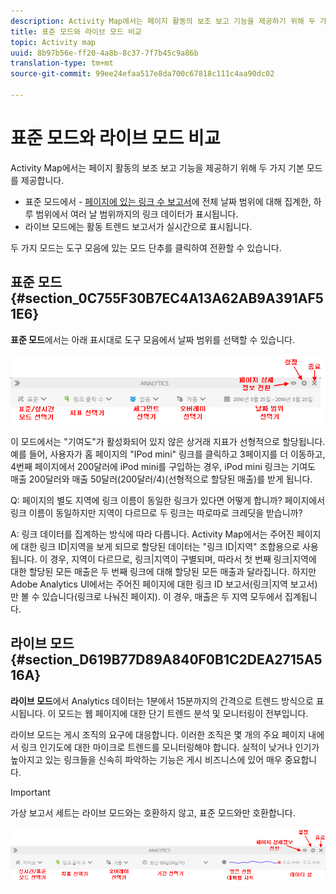 ```yaml
---
description: Activity Map에서는 페이지 활동의 보조 보고 기능을 제공하기 위해 두 가지 기본 모드를 제공합니다.
title: 표준 모드와 라이브 모드 비교
topic: Activity map
uuid: 8b97b56e-ff20-4a8b-8c37-7f7b45c9a86b
translation-type: tm+mt
source-git-commit: 99ee24efaa517e8da700c67818c111c4aa90dc02

---
```



# 표준 모드와 라이브 모드 비교

Activity Map에서는 페이지 활동의 보조 보고 기능을 제공하기 위해 두 가지 기본 모드를 제공합니다.

* 표준 모드에서 - [페이지에 있는 링크 수 보고서](/help/analyze/activity-map/activitymap-links-report.md)에 전체 날짜 범위에 대해 집계한, 하루 범위에서 여러 날 범위까지의 링크 데이터가 표시됩니다.
* 라이브 모드에는 활동 트렌드 보고서가 실시간으로 표시됩니다.

두 가지 모드는 도구 모음에 있는 모드 단추를 클릭하여 전환할 수 있습니다.

## 표준 모드 {#section_0C755F30B7EC4A13A62AB9A391AF51E6}

**표준 모드**&#x200B;에서는 아래 표시대로 도구 모음에서 날짜 범위를 선택할 수 있습니다.

![](assets/standard_mode.png)

이 모드에서는 "기여도"가 활성화되어 있지 않은 상거래 지표가 선형적으로 할당됩니다. 예를 들어, 사용자가 홈 페이지의 "IPod mini" 링크를 클릭하고 3페이지를 더 이동하고, 4번째 페이지에서 200달러에 iPod mini를 구입하는 경우, iPod mini 링크는 기여도 매출 200달러와 매출 50달러(200달러/4)(선형적으로 할당된 매출)를 받게 됩니다.

Q: 페이지의 별도 지역에 링크 이름이 동일한 링크가 있다면 어떻게 합니까? 페이지에서 링크 이름이 동일하지만 지역이 다르므로 두 링크는 따로따로 크레딧을 받습니까?

A: 링크 데이터를 집계하는 방식에 따라 다릅니다. Activity Map에서는 주어진 페이지에 대한 링크 ID|지역을 보게 되므로 할당된 데이터는 "링크 ID|지역" 조합용으로 사용됩니다. 이 경우, 지역이 다르므로, 링크|지역이 구별되며, 따라서 첫 번째 링크|지역에 대한 할당된 모든 매출은 두 번째 링크에 대해 할당된 모든 매출과 달라집니다. 하지만 Adobe Analytics UI에서는 주어진 페이지에 대한 링크 ID 보고서(링크|지역 보고서)만 볼 수 있습니다(링크로 나눠진 페이지). 이 경우, 매출은 두 지역 모두에서 집계됩니다.

## 라이브 모드 {#section_D619B77D89A840F0B1C2DEA2715A516A}

**라이브 모드**&#x200B;에서 Analytics 데이터는 1분에서 15분까지의 간격으로 트렌드 방식으로 표시됩니다. 이 모드는 웹 페이지에 대한 단기 트렌드 분석 및 모니터링이 전부입니다.

라이브 모드는 게시 조직의 요구에 대응합니다. 이러한 조직은 몇 개의 주요 페이지 내에서 링크 인기도에 대한 마이크로 트렌드를 모니터링해야 합니다. 실적이 낮거나 인기가 높아지고 있는 링크들을 신속히 파악하는 기능은 게시 비즈니스에 있어 매우 중요합니다.

>[!IMPORTANT]
>
>가상 보고서 세트는 라이브 모드와는 호환하지 않고, 표준 모드와만 호환합니다.

![](assets/live_mode.png)

